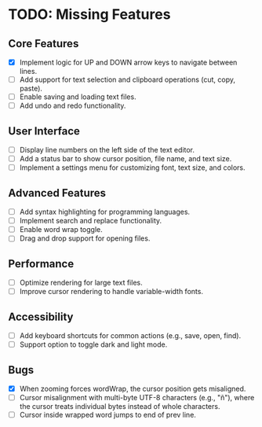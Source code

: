 # TODO: Missing Features

## Core Features

- [x] Implement logic for UP and DOWN arrow keys to navigate between lines.
- [ ] Add support for text selection and clipboard operations (cut, copy, paste).
- [ ] Enable saving and loading text files.
- [ ] Add undo and redo functionality.

## User Interface

- [ ] Display line numbers on the left side of the text editor.
- [ ] Add a status bar to show cursor position, file name, and text size.
- [ ] Implement a settings menu for customizing font, text size, and colors.

## Advanced Features

- [ ] Add syntax highlighting for programming languages.
- [ ] Implement search and replace functionality.
- [ ] Enable word wrap toggle.
- [ ] Drag and drop support for opening files.

## Performance

- [ ] Optimize rendering for large text files.
- [ ] Improve cursor rendering to handle variable-width fonts.

## Accessibility

- [ ] Add keyboard shortcuts for common actions (e.g., save, open, find).
- [ ] Support option to toggle dark and light mode.

## Bugs

- [x] When zooming forces wordWrap, the cursor position gets misaligned.
- [ ] Cursor misalignment with multi-byte UTF-8 characters (e.g., "ñ"), where the cursor treats individual bytes instead of whole characters.
- [ ] Cursor inside wrapped word jumps to end of prev line.
